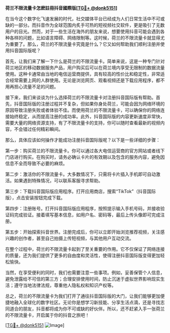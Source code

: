 **荷兰不限流量卡怎麽註冊抖音國際版[[TG💪+ @donk5151](https://t.me/s/donk5151)]**

在当今这个数字化飞速发展的时代，社交媒体平台已经成为人们日常生活中不可或缺的一部分。而抖音作为全球范围内炙手可热的短视频社交软件，更是吸引了无数用户的目光。然而，对于一些生活在海外的朋友来说，想要使用抖音可能会遇到各种各样的问题，比如语言障碍、网络限制等。这时候，荷兰的不限流量卡就显得尤为重要了。那么，荷兰的不限流量卡究竟是什么？它又如何帮助我们顺利注册并使用抖音国际版呢？

首先，让我们来了解一下什么是荷兰的不限流量卡。简单来说，这是一种专门针对荷兰地区的移动数据服务产品，用户购买后可以在荷兰境内享受无限制的数据流量使用。这种卡通常由当地的电信运营商提供，具有较高的性价比和稳定性，非常适合经常需要上网的人群使用。无论是浏览网页、观看视频还是下载应用程序，都不用再担心流量不足的问题。

接下来，我们来谈谈为什么选择荷兰的不限流量卡对注册抖音国际版有帮助。首先，抖音国际版的注册过程并不复杂，但如果你身处荷兰，可能会因为网络环境的原因导致注册失败或者体验不佳。而使用荷兰的不限流量卡，可以确保你的网络连接始终稳定，从而提高注册的成功率。此外，抖音国际版的内容更新速度非常快，需要大量的网络资源支持，有了不限流量卡的支持，你可以随时查看最新的视频内容，不会错过任何精彩瞬间。

那么，具体应该如何操作才能成功注册抖音国际版呢？以下是一些详细的步骤：

第一步：购买荷兰的不限流量卡。你可以通过各大电信运营商的官方网站或者线下门店进行购买。在购买时，请务必确认卡片的有效期以及包含的服务内容，避免因信息不全而导致不必要的麻烦。

第二步：激活你的不限流量卡。大多数情况下，只需将卡片插入手机即可自动激活。如果遇到特殊情况，可以联系客服寻求帮助。

第三步：下载抖音国际版应用程序。打开应用商店，搜索“TikTok”（抖音国际版），点击安装按钮完成下载。

第四步：注册账号。打开抖音国际版应用程序，按照提示输入手机号码，并接收验证码完成验证。接着填写基本信息，如用户名、密码等，最后上传头像即可完成注册。

第五步：开始探索抖音世界。注册完成后，你可以立即开始浏览推荐视频，关注感兴趣的创作者，甚至自己拍摄上传短视频，与其他用户互动交流。

在整个过程中，荷兰的不限流量卡起到了至关重要的作用。它不仅保证了网络连接的质量，还为我们提供了更多的自由度和灵活性，使得注册抖音国际版变得更加轻松愉快。

当然，在享受便利的同时，我们也需要注意一些事项。例如，妥善保管个人信息，避免泄露给不可信的第三方；合理安排使用时间，防止沉迷于虚拟世界影响现实生活；遵守当地法律法规，尊重他人隐私权和知识产权等。

总之，荷兰的不限流量卡为我们打开了通往抖音国际版的大门，让我们能够更加便捷地融入全球化的数字社区。无论你是想学习新技能、分享生活点滴，还是寻找志同道合的朋友，抖音都将成为你不可或缺的好伙伴。所以，还不赶紧入手一张荷兰的不限流量卡，开启属于你的抖音之旅吧！

[[TG💪+ @donk5151](https://t.me/s/donk5151) ![Image](https://i.postimg.cc/rwNCRYN7/Snipaste-2025-04-30-17-27-05.png)]